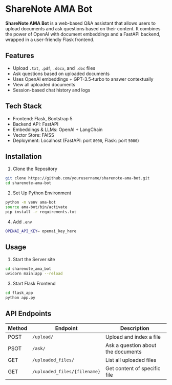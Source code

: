 # ShareNote AMA Bot
**ShareNote AMA Bot** is a web-based Q&A assistant that allows users to upload documents and ask questions based on their content. It combines the power of OpenAI with document embeddings and a FastAPI backend, wrapped in a user-friendly Flask frontend.

## Features
* Upload `.txt`, `.pdf`, `.docx`, and `.doc` files
* Ask questions based on uploaded documents
* Uses OpenAI embeddings + GPT-3.5-turbo to answer contextually
* View all uploaded documents
* Session-based chat history and logs

## Tech Stack
* Frontend: Flask, Bootstrap 5
* Backend API: FastAPI
* Embeddings & LLMs: OpenAI + LangChain
* Vector Store: FAISS
* Deployment: Localhost (FastAPI: port `8000`, Flask: port `5000`)

## Installation
1. Clone the Repository
```bash
git clone https://github.com/yourusername/sharenote-ama-bot.git
cd sharenote-ama-bot
```

2. Set Up Python Environment
```bash
python -m venv ama-bot
source ama-bot/bin/activate
pip install -r requirements.txt

```
4. Add  `.env`
```bash
OPENAI_API_KEY= openai_key_here
```
## Usage
1. Start the Server site
```bash
cd sharenote_ama_bot
uvicorn main:app --reload
```
3. Start Flask Frontend
```bash
cd flask_app
python app.py
```

## API Endpoints
|Method | Endpoint | Description |
|-------|----------|-------------|
|POST | `/upload/`| Upload and index a file|
|PSOT|`/ask/`|Ask a question about the documents|
|GET|`/uploaded_files/`|List all uploaded files|
|GET|`/uploaded_files/{filename}`|Get content of specific file|

